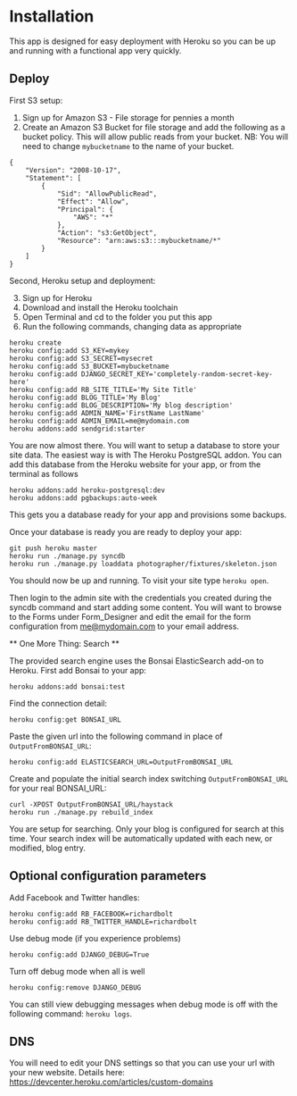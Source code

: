 Installation
============

This app is designed for easy deployment with Heroku so you can be up and
running with a functional app very quickly.

Deploy
------

First S3 setup:

1. Sign up for Amazon S3 - File storage for pennies a month
2. Create an Amazon S3 Bucket for file storage and add the following as a
   bucket policy. This will allow public reads from your bucket. NB: You will
   need to change `mybucketname` to the name of your bucket.

```
{
	"Version": "2008-10-17",
	"Statement": [
		{
			"Sid": "AllowPublicRead",
			"Effect": "Allow",
			"Principal": {
				"AWS": "*"
			},
			"Action": "s3:GetObject",
			"Resource": "arn:aws:s3:::mybucketname/*"
		}
	]
}
```

Second, Heroku setup and deployment:

3. Sign up for Heroku
4. Download and install the Heroku toolchain
5. Open Terminal and cd to the folder you put this app
6. Run the following commands, changing data as appropriate

```
heroku create
heroku config:add S3_KEY=mykey
heroku config:add S3_SECRET=mysecret
heroku config:add S3_BUCKET=mybucketname
heroku config:add DJANGO_SECRET_KEY='completely-random-secret-key-here'
heroku config:add RB_SITE_TITLE='My Site Title'
heroku config:add BLOG_TITLE='My Blog'
heroku config:add BLOG_DESCRIPTION='My blog description'
heroku config:add ADMIN_NAME='FirstName LastName'
heroku config:add ADMIN_EMAIL=me@mydomain.com
heroku addons:add sendgrid:starter
```

You are now almost there. You will want to setup a database to store your site
data. The easiest way is with The Heroku PostgreSQL addon. You can add this
database from the Heroku website for your app, or from the terminal as follows

```
heroku addons:add heroku-postgresql:dev
heroku addons:add pgbackups:auto-week
```

This gets you a database ready for your app and provisions some backups.

Once your database is ready you are ready to deploy your app:

```
git push heroku master
heroku run ./manage.py syncdb
heroku run ./manage.py loaddata photographer/fixtures/skeleton.json
```

You should now be up and running. To visit your site type `heroku open`.

Then login to the admin site with the credentials you created during the
syncdb command and start adding some content. You will want to browse to the
Forms under Form_Designer and edit the email for the form configuration from
me@mydomain.com to your email address.

** One More Thing: Search **

The provided search engine uses the Bonsai ElasticSearch add-on to Heroku.
First add Bonsai to your app:

```heroku addons:add bonsai:test```

Find the connection detail:

```heroku config:get BONSAI_URL```

Paste the given url into the following command in place of
`OutputFromBONSAI_URL`:

```heroku config:add ELASTICSEARCH_URL=OutputFromBONSAI_URL```

Create and populate the initial search index switching `OutputFromBONSAI_URL`
for your real BONSAI_URL:

```
curl -XPOST OutputFromBONSAI_URL/haystack
heroku run ./manage.py rebuild_index
```

You are setup for searching. Only your blog is configured for search at this
time. Your search index will be automatically updated with each new, or
modified, blog entry.

Optional configuration parameters
---------------------------------

Add Facebook and Twitter handles:

```
heroku config:add RB_FACEBOOK=richardbolt
heroku config:add RB_TWITTER_HANDLE=richardbolt
```

Use debug mode (if you experience problems)

```
heroku config:add DJANGO_DEBUG=True
```

Turn off debug mode when all is well

```
heroku config:remove DJANGO_DEBUG
```

You can still view debugging messages when debug mode is off with the
following command: `heroku logs`.

DNS
---

You will need to edit your DNS settings so that you can use your url with
your new website. Details here: https://devcenter.heroku.com/articles/custom-domains

